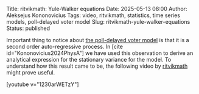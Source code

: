 Title: ritvikmath: Yule-Walker equations
Date: 2025-05-13 08:00
Author: Aleksejus Kononovicius
Tags: video, ritvikmath, statistics, time series models, poll-delayed voter model
Slug: ritvikmath-yule-walker-equations
Status: published

Important thing to notice about [the poll-delayed voter
model]({filename}/articles/2025/poll-delayed-voter-model.md) is that it is a
second order auto-regressive process. In [cite id="Kononovicius2024PhysA"]
we have used this observation to derive an analytical expression for the
stationary variance for the model. To understand how this result came to
be, the following video by [ritvikmath](https://www.youtube.com/@ritvikmath)
might prove useful.

[youtube v="1230arWETzY"]
